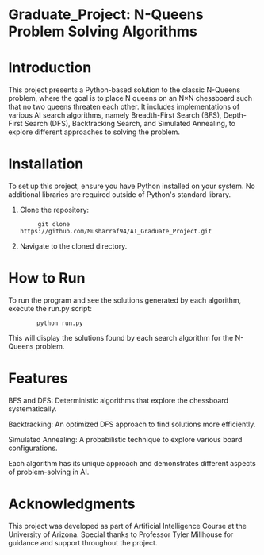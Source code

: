 # Graduate_Project: N-Queens Problem Solving Algorithms
# Introduction
This project presents a Python-based solution to the classic N-Queens problem, where the goal is to place N queens on an N×N chessboard such that no two queens threaten each other. It includes implementations of various AI search algorithms, namely Breadth-First Search (BFS), Depth-First Search (DFS), Backtracking Search, and Simulated Annealing, to explore different approaches to solving the problem.

# Installation
To set up this project, ensure you have Python installed on your system. No additional libraries are required outside of Python's standard library.

1. Clone the repository:

            git clone https://github.com/Musharraf94/AI_Graduate_Project.git
   
   
3. Navigate to the cloned directory.

# How to Run
To run the program and see the solutions generated by each algorithm, execute the run.py script:

            python run.py
   
This will display the solutions found by each search algorithm for the N-Queens problem.

# Features
BFS and DFS: Deterministic algorithms that explore the chessboard systematically.

Backtracking: An optimized DFS approach to find solutions more efficiently.

Simulated Annealing: A probabilistic technique to explore various board configurations.

Each algorithm has its unique approach and demonstrates different aspects of problem-solving in AI.

# Acknowledgments
This project was developed as part of Artificial Intelligence Course at the University of Arizona. Special thanks to Professor Tyler Millhouse for guidance and support throughout the project.
